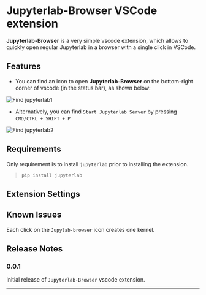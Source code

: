# Jupyterlab-Browser VSCode extension

**Jupyterlab-Browser** is a very simple vscode extension, which allows to quickly open regular Jupyterlab in a browser with a single click in VSCode. 

## Features

* You can find an icon to open **Jupyterlab-Browser** on the bottom-right corner of vscode (in the status bar), as shown below:


![Find jupyterlab1](https://github.com/Vikasdubey0551/jupyterlab-browser/blob/main/images/find_jupyterlab_browser1.png)


* Alternatively, you can find `Start Jupyterlab Server` by pressing `CMD/CTRL + SHIFT + P`

![Find jupyterlab2](https://github.com/Vikasdubey0551/jupyterlab-browser/blob/main/images/find_jupyterlab_browser2.png)


## Requirements

Only requirement is to install `jupyterlab` prior to installing the extension.

> `pip install jupyterlab`

## Extension Settings


## Known Issues

Each click on the `Jupylab-browser` icon creates one kernel.

## Release Notes


### 0.0.1

Initial release of `Jupyterlab-Browser` vscode extension.


-----------------------------------------------------------------------------------------------------------

